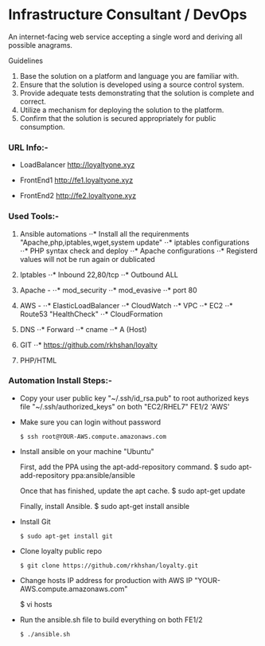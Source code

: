 
# Infrastructure Consultant / DevOps

An internet-facing web service accepting a single word and deriving all possible anagrams.

Guidelines

1. Base the solution on a platform and language you are familiar with.
2. Ensure that the solution is developed using a source control system.
3. Provide adequate tests demonstrating that the solution is complete and correct.
4. Utilize a mechanism for deploying the solution to the platform.
5. Confirm that the solution is secured appropriately for public consumption.



### URL Info:-

 - LoadBalancer		http://loyaltyone.xyz

 - FrontEnd1  		http://fe1.loyaltyone.xyz

 - FrontEnd2		http://fe2.loyaltyone.xyz



### Used Tools:-

1.  Ansible automations
⋅⋅* Install all the requirenments "Apache,php,iptables,wget,system update"
⋅⋅*	iptables configurations
⋅⋅*	PHP syntax check and deploy
⋅⋅*	Apache configurations
⋅⋅*	Registerd values will not be run again or dublicated

2.  Iptables
⋅⋅*	Inbound 22,80/tcp
⋅⋅*	Outbound ALL

3.  Apache - 
⋅⋅*	mod_security
⋅⋅*	mod_evasive 
⋅⋅*	port 80 

4.  AWS - 
⋅⋅*	ElasticLoadBalancer
⋅⋅*	CloudWatch
⋅⋅*	VPC
⋅⋅*	EC2
⋅⋅*	Route53 "HealthCheck"
⋅⋅*	CloudFormation

5.  DNS
⋅⋅*	Forward
⋅⋅*	cname
⋅⋅*	A (Host)

6.  GIT
⋅⋅*	https://github.com/rkhshan/loyalty

7.  PHP/HTML
 



### Automation Install Steps:-

 - Copy your user public key "~/.ssh/id_rsa.pub" to root authorized keys file "~/.ssh/authorized_keys" on both "EC2/RHEL7" FE1/2 'AWS'

 - Make sure you can login without password

       $ ssh root@YOUR-AWS.compute.amazonaws.com

 - Install ansible on your machine "Ubuntu"

	First, add the PPA using the apt-add-repository command.
	$ sudo apt-add-repository ppa:ansible/ansible

	Once that has finished, update the apt cache.
	$ sudo apt-get update

	Finally, install Ansible.
	$ sudo apt-get install ansible

 - Install Git

       $ sudo apt-get install git

 - Clone loyalty public repo

       $ git clone https://github.com/rkhshan/loyalty.git

 - Change hosts IP address for production with AWS IP "YOUR-AWS.compute.amazonaws.com"

      $ vi hosts

 - Run the ansible.sh file to build everything on both FE1/2

       $ ./ansible.sh



 



